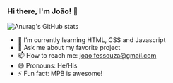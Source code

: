 ### Hi there, I'm João! 👋

![Anurag's GitHub stats](https://github-readme-stats.vercel.app/api?username=anuraghazra&show_icons=true&theme=transparent)

- 🌱 I’m currently learning HTML, CSS and Javascript
- 💬 Ask me about my favorite project
- 📫 How to reach me: joao.fessouza@gmail.com
- 😄 Pronouns: He/His
- ⚡ Fun fact: MPB is awesome!
